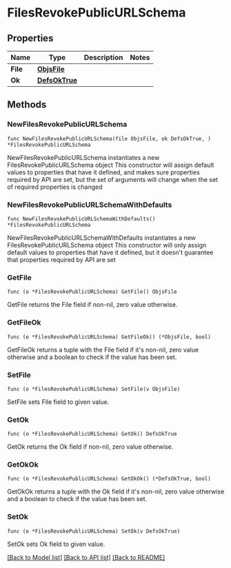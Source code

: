 # FilesRevokePublicURLSchema

## Properties

Name | Type | Description | Notes
------------ | ------------- | ------------- | -------------
**File** | [**ObjsFile**](ObjsFile.md) |  | 
**Ok** | [**DefsOkTrue**](DefsOkTrue.md) |  | 

## Methods

### NewFilesRevokePublicURLSchema

`func NewFilesRevokePublicURLSchema(file ObjsFile, ok DefsOkTrue, ) *FilesRevokePublicURLSchema`

NewFilesRevokePublicURLSchema instantiates a new FilesRevokePublicURLSchema object
This constructor will assign default values to properties that have it defined,
and makes sure properties required by API are set, but the set of arguments
will change when the set of required properties is changed

### NewFilesRevokePublicURLSchemaWithDefaults

`func NewFilesRevokePublicURLSchemaWithDefaults() *FilesRevokePublicURLSchema`

NewFilesRevokePublicURLSchemaWithDefaults instantiates a new FilesRevokePublicURLSchema object
This constructor will only assign default values to properties that have it defined,
but it doesn't guarantee that properties required by API are set

### GetFile

`func (o *FilesRevokePublicURLSchema) GetFile() ObjsFile`

GetFile returns the File field if non-nil, zero value otherwise.

### GetFileOk

`func (o *FilesRevokePublicURLSchema) GetFileOk() (*ObjsFile, bool)`

GetFileOk returns a tuple with the File field if it's non-nil, zero value otherwise
and a boolean to check if the value has been set.

### SetFile

`func (o *FilesRevokePublicURLSchema) SetFile(v ObjsFile)`

SetFile sets File field to given value.


### GetOk

`func (o *FilesRevokePublicURLSchema) GetOk() DefsOkTrue`

GetOk returns the Ok field if non-nil, zero value otherwise.

### GetOkOk

`func (o *FilesRevokePublicURLSchema) GetOkOk() (*DefsOkTrue, bool)`

GetOkOk returns a tuple with the Ok field if it's non-nil, zero value otherwise
and a boolean to check if the value has been set.

### SetOk

`func (o *FilesRevokePublicURLSchema) SetOk(v DefsOkTrue)`

SetOk sets Ok field to given value.



[[Back to Model list]](../README.md#documentation-for-models) [[Back to API list]](../README.md#documentation-for-api-endpoints) [[Back to README]](../README.md)


